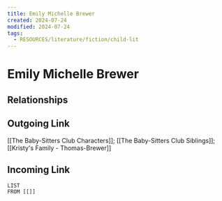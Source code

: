 ```yaml
---
title: Emily Michelle Brewer
created: 2024-07-24
modified: 2024-07-24
tags:
  - RESOURCES/literature/fiction/child-lit
---
```

# Emily Michelle Brewer
## Relationships

## Outgoing Link
[[The Baby-Sitters Club Characters]]; [[The Baby-Sitters Club Siblings]]; [[Kristy's Family - Thomas-Brewer]]
## Incoming Link
```dataview
LIST
FROM [[]]
```
